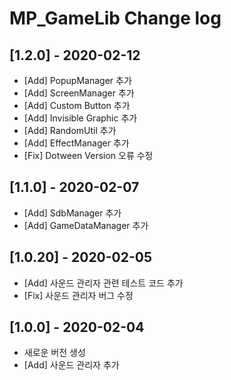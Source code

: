 # MP_GameLib Change log

## [1.2.0] - 2020-02-12

- [Add] PopupManager 추가
- [Add] ScreenManager 추가
- [Add] Custom Button 추가
- [Add] Invisible Graphic 추가
- [Add] RandomUtil 추가
- [Add] EffectManager 추가
- [Fix] Dotween Version 오류 수정

## [1.1.0] - 2020-02-07

- [Add] SdbManager 추가
- [Add] GameDataManager 추가

## [1.0.20] - 2020-02-05

- [Add] 사운드 관리자 관련 테스트 코드 추가
- [Fix] 사운드 관리자 버그 수정

## [1.0.0] - 2020-02-04

- 새로운 버전 생성
- [Add] 사운드 관리자 추가
